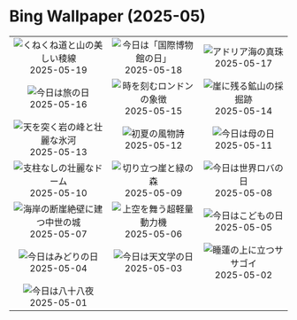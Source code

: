 # Bing Wallpaper (2025-05)

|  |  |  |
|:---:|:---:|:---:|
| ![](https://www.bing.com/th?id=OHR.MountHamilton_JA-JP7427709229_400x240.jpg "くねくね道と山の美しい稜線") 2025-05-19 | ![](https://www.bing.com/th?id=OHR.DufyRoom_JA-JP7244878631_400x240.jpg "今日は「国際博物館の日」") 2025-05-18 | ![](https://www.bing.com/th?id=OHR.VeniceLagoon_JA-JP6789116059_400x240.jpg "アドリア海の真珠") 2025-05-17 |
| ![](https://www.bing.com/th?id=OHR.Arashiyama2025_JA-JP6326802936_400x240.jpg "今日は旅の日") 2025-05-16 | ![](https://www.bing.com/th?id=OHR.LondonParliament_JA-JP1032400760_400x240.jpg "時を刻むロンドンの象徴") 2025-05-15 | ![](https://www.bing.com/th?id=OHR.SardiniaFlavia_JA-JP0105936575_400x240.jpg "崖に残る鉱山の採掘跡") 2025-05-14 |
| ![](https://www.bing.com/th?id=OHR.TorresChile_JA-JP1840046415_400x240.jpg "天を突く岩の峰と壮麗な氷河") 2025-05-13 | ![](https://www.bing.com/th?id=OHR.IrisGarden_JA-JP1134821751_400x240.jpg "初夏の風物詩") 2025-05-12 | ![](https://www.bing.com/th?id=OHR.LeopardMother_JA-JP1562347472_400x240.jpg "今日は母の日") 2025-05-11 |
| ![](https://www.bing.com/th?id=OHR.MinnesotaRotunda_JA-JP1387558437_400x240.jpg "支柱なしの壮麗なドーム") 2025-05-10 | ![](https://www.bing.com/th?id=OHR.BrucePeninsula_JA-JP8286448696_400x240.jpg "切り立つ崖と緑の森") 2025-05-09 | ![](https://www.bing.com/th?id=OHR.RhyoliteDonkeys_JA-JP9115996276_400x240.jpg "今日は世界ロバの日") 2025-05-08 |
| ![](https://www.bing.com/th?id=OHR.DunluceIreland_JA-JP8933138067_400x240.jpg "海岸の断崖絶壁に建つ中世の城") 2025-05-07 | ![](https://www.bing.com/th?id=OHR.FlyoverNamibia_JA-JP8746385575_400x240.jpg "上空を舞う超軽量動力機") 2025-05-06 | ![](https://www.bing.com/th?id=OHR.Koinobori2025_JA-JP0438864566_400x240.jpg "今日はこどもの日") 2025-05-05 |
| ![](https://www.bing.com/th?id=OHR.GreeneryDay2025_JA-JP4166384279_400x240.jpg "今日はみどりの日") 2025-05-04 | ![](https://www.bing.com/th?id=OHR.ArchesGalaxy_JA-JP7174638960_400x240.jpg "今日は天文学の日") 2025-05-03 | ![](https://www.bing.com/th?id=OHR.BrazilHeron_JA-JP6898901440_400x240.jpg "睡蓮の上に立つササゴイ") 2025-05-02 |
| ![](https://www.bing.com/th?id=OHR.Hachijyuhachi2025_JA-JP6490825826_400x240.jpg "今日は八十八夜") 2025-05-01 |  |  |
